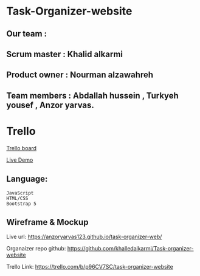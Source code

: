 # Task-Organizer-website
## Our team :
## Scrum master : Khalid alkarmi
## Product owner : Nourman alzawahreh
## Team members : Abdallah hussein , Turkyeh yousef , Anzor yarvas.
# Trello 
[Trello board](https://trello.com/b/p96CV7SC/task-organizer-website)

[Live Demo](https://github.com/Task-Organizer-web/task-organizer-web)

## Language:
    JavaScript
    HTML/CSS
    Bootstrap 5 


## Wireframe & Mockup


Live url: https://anzoryarvas123.github.io/task-organizer-web/


Organaizer repo github: https://github.com/khalledalkarmi/Task-organizer-website


Trello Link: https://trello.com/b/p96CV7SC/task-organizer-website
